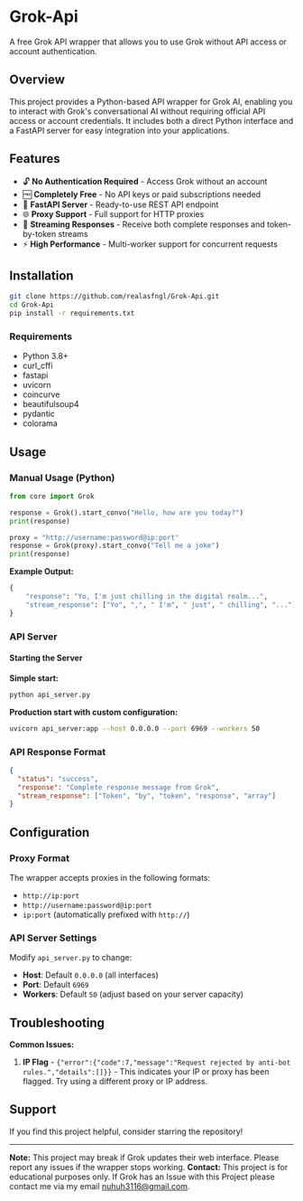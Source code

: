 # Grok-Api

A free Grok API wrapper that allows you to use Grok without API access or account authentication.

## Overview

This project provides a Python-based API wrapper for Grok AI, enabling you to interact with Grok's conversational AI without requiring official API access or account credentials. It includes both a direct Python interface and a FastAPI server for easy integration into your applications.

## Features

- 🔓 **No Authentication Required** - Access Grok without an account
- 🆓 **Completely Free** - No API keys or paid subscriptions needed
- 🚀 **FastAPI Server** - Ready-to-use REST API endpoint
- 🌐 **Proxy Support** - Full support for HTTP proxies
- 📡 **Streaming Responses** - Receive both complete responses and token-by-token streams
- ⚡ **High Performance** - Multi-worker support for concurrent requests

## Installation

```bash
git clone https://github.com/realasfngl/Grok-Api.git
cd Grok-Api
pip install -r requirements.txt
```

### Requirements

- Python 3.8+
- curl_cffi
- fastapi
- uvicorn
- coincurve
- beautifulsoup4
- pydantic
- colorama

## Usage

### Manual Usage (Python)

```python
from core import Grok

response = Grok().start_convo("Hello, how are you today?")
print(response)

proxy = "http://username:password@ip:port"
response = Grok(proxy).start_convo("Tell me a joke")
print(response)
```

**Example Output:**
```python
{
    "response": "Yo, I'm just chilling in the digital realm...",
    "stream_response": ["Yo", ",", " I'm", " just", " chilling", "..."]
}
```

### API Server

#### Starting the Server

**Simple start:**
```bash
python api_server.py
```

**Production start with custom configuration:**
```bash
uvicorn api_server:app --host 0.0.0.0 --port 6969 --workers 50
```

### API Response Format

```json
{
  "status": "success",
  "response": "Complete response message from Grok",
  "stream_response": ["Token", "by", "token", "response", "array"]
}
```

## Configuration

### Proxy Format

The wrapper accepts proxies in the following formats:
- `http://ip:port`
- `http://username:password@ip:port`
- `ip:port` (automatically prefixed with `http://`)

### API Server Settings

Modify `api_server.py` to change:
- **Host**: Default `0.0.0.0` (all interfaces)
- **Port**: Default `6969`
- **Workers**: Default `50` (adjust based on your server capacity)

## Troubleshooting

**Common Issues:**

1. **IP Flag** - `{"error":{"code":7,"message":"Request rejected by anti-bot rules.","details":[]}}` - This indicates your IP or proxy has been flagged. Try using a different proxy or IP address.

## Support

If you find this project helpful, consider starring the repository!

---

**Note:** This project may break if Grok updates their web interface. Please report any issues if the wrapper stops working.
**Contact:** This project is for educational purposes only. If Grok has an Issue with this Project please contact me via my email nuhuh3116@gmail.com.